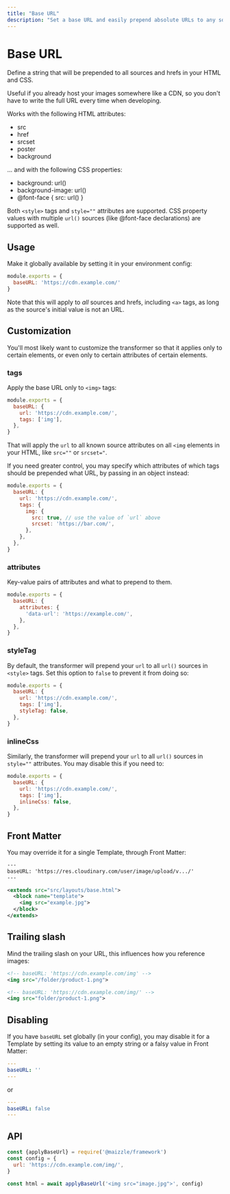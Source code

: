 ```yaml
---
title: "Base URL"
description: "Set a base URL and easily prepend absolute URLs to any source in your HTML emails"
---
```


# Base URL

Define a string that will be prepended to all sources and hrefs in your HTML and CSS.

Useful if you already host your images somewhere like a CDN, so you don't have to write the full URL every time when developing.

Works with the following HTML attributes:

- src
- href
- srcset
- poster
- background

... and with the following CSS properties:

- <span class="text-sm font-mono">background: url()</span>
- <span class="text-sm font-mono">background-image: url()</span>
- <span class="text-sm font-mono">@font-face { src: url() }</span>

Both `<style>` tags and `style=""` attributes are supported. CSS property values with multiple `url()` sources (like @font-face declarations) are supported as well.

## Usage

Make it globally available by setting it in your environment config:

<code-sample title="config.js">

  ```js
  module.exports = {
    baseURL: 'https://cdn.example.com/'
  }
  ```

</code-sample>

<alert type="danger">Note that this will apply to _all_ sources and hrefs, including `<a>` tags, as long as the source's initial value is not an URL.</alert>

## Customization

You'll most likely want to customize the transformer so that it applies only to certain elements, or even only to certain attributes of certain elements.

### tags

Apply the base URL only to `<img>` tags:

<code-sample title="config.js">

  ```js
  module.exports = {
    baseURL: {
      url: 'https://cdn.example.com/',
      tags: ['img'],
    },
  }
  ```

</code-sample>

That will apply the `url` to all known source attributes on all `<img` elements in your HTML, like `src=""` or `srcset="`.

If you need greater control, you may specify which attributes of which tags should be prepended what URL, by passing in an object instead:

<code-sample title="config.js">

  ```js
  module.exports = {
    baseURL: {
      url: 'https://cdn.example.com/',
      tags: {
        img: {
          src: true, // use the value of `url` above
          srcset: 'https://bar.com/',
        },
      },
    },
  }
  ```

</code-sample>

### attributes

Key-value pairs of attributes and what to prepend to them.

<code-sample title="config.js">

  ```js
  module.exports = {
    baseURL: {
      attributes: {
        'data-url': 'https://example.com/',
      },
    },
  }
  ```

</code-sample>

### styleTag

By default, the transformer will prepend your `url` to all `url()` sources in `<style>` tags.
Set this option to `false` to prevent it from doing so:

<code-sample title="config.js">

  ```js
  module.exports = {
    baseURL: {
      url: 'https://cdn.example.com/',
      tags: ['img'],
      styleTag: false,
    },
  }
  ```

</code-sample>

### inlineCss

Similarly, the transformer will prepend your `url` to all `url()` sources in `style=""` attributes.
You may disable this if you need to:

<code-sample title="config.js">

  ```js
  module.exports = {
    baseURL: {
      url: 'https://cdn.example.com/',
      tags: ['img'],
      inlineCss: false,
    },
  }
  ```

</code-sample>

## Front Matter

You may override it for a single Template, through Front Matter:

<code-sample title="src/templates/example.html">

  ```xml
  ---
  baseURL: 'https://res.cloudinary.com/user/image/upload/v.../'
  ---

  <extends src="src/layouts/base.html">
    <block name="template">
      <img src="example.jpg">
    </block>
  </extends>
  ```

</code-sample>

## Trailing slash

Mind the trailing slash on your URL, this influences how you reference images:

<code-sample title="src/templates/example.html">

  ```xml
  <!-- baseURL: 'https://cdn.example.com/img' -->
  <img src="/folder/product-1.png">

  <!-- baseURL: 'https://cdn.example.com/img/' -->
  <img src="folder/product-1.png">
  ```

</code-sample>


## Disabling

If you have `baseURL` set globally (in your config), you may disable it for a Template by setting its value to an empty string or a falsy value in Front Matter:

<code-sample title="src/templates/example.html">

  ```yaml
  ---
  baseURL: ''
  ---
  ```

</code-sample>

or

<code-sample title="src/templates/example.html">

  ```yaml
  ---
  baseURL: false
  ---
  ```

</code-sample>

## API

<code-sample title="app.js">

  ```js
  const {applyBaseUrl} = require('@maizzle/framework')
  const config = {
    url: 'https://cdn.example.com/img/',
  }

  const html = await applyBaseUrl('<img src="image.jpg">', config)
  ```

</code-sample>
